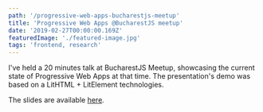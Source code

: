 ```yaml
---
path: '/progressive-web-apps-bucharestjs-meetup'
title: 'Progressive Web Apps @BucharestJS meetup'
date: '2019-02-27T00:00:00.169Z'
featuredImage: './featured-image.jpg'
tags: 'frontend, research'
---
```


I've held a 20 minutes talk at BucharestJS Meetup, showcasing the current state of Progressive Web Apps at that time.
The presentation's demo was based on a LitHTML + LitElement technologies.

The slides are available [here](https://speakerdeck.com/rzvnrosu/progressive-web-apps-with-lithtml-bucharestjs-meetup).
